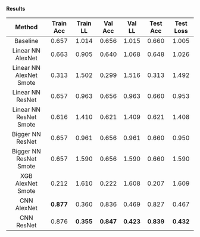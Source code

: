 **Results**

| Method                  | Train Acc | Train LL  |  Val Acc  |   Val LL  |  Test Acc | Test Loss |
| :---------------------: | :-------: | :-------: | :-------: | :-------: | :-------: | :-------: |
| Baseline                |   0.657   |   1.014   |   0.656   |   1.015   |   0.660   |   1.005   |
| Linear NN AlexNet       |   0.663   |   0.905   |   0.640   |   1.068   |   0.648   |   1.026   |
| Linear NN AlexNet Smote |   0.313   |   1.502   |   0.299   |   1.516   |   0.313   |   1.492   |
| Linear NN ResNet        |   0.657   |   0.963   |   0.656   |   0.963   |   0.660   |   0.953   |
| Linear NN ResNet Smote  |   0.616   |   1.410   |   0.621   |   1.409   |   0.621   |   1.408   |
| Bigger NN ResNet        |   0.657   |   0.961   |   0.656   |   0.961   |   0.660   |   0.950   |
| Bigger NN ResNet Smote  |   0.657   |   1.590   |   0.656   |   1.590   |   0.660   |   1.590   |
| XGB AlexNet Smote       |   0.212   |   1.610   |   0.222   |   1.608   |   0.207   |   1.609   |
| CNN AlexNet             | **0.877** |   0.360   |   0.836   |   0.469   |   0.827   |   0.467   |
| CNN ResNet              |   0.876   | **0.355** | **0.847** | **0.423** | **0.839** | **0.432** |


